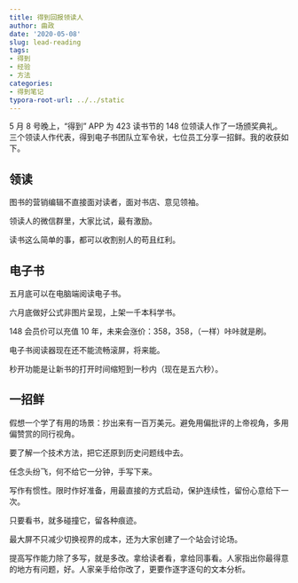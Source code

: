 ```yaml
---
title: 得到回报领读人
author: 曲政
date: '2020-05-08'
slug: lead-reading
tags:
- 得到
- 经验
- 方法
categories:
- 得到笔记
typora-root-url: ../../static
---
```


5 月 8 号晚上，“得到” APP 为 423 读书节的 148 位领读人作了一场颁奖典礼。三个领读人作代表，得到电子书团队立军令状，七位员工分享一招鲜。我的收获如下。

## 领读

图书的营销编辑不直接面对读者，面对书店、意见领袖。

领读人的微信群里，大家比试，最有激励。

读书这么简单的事，都可以收割别人的苟且红利。

## 电子书

五月底可以在电脑端阅读电子书。

六月底做好公式非图片呈现，上架一千本科学书。

148 会员价可以充值 10 年，未来会涨价：358，358，（一样）咔咔就是刷。

电子书阅读器现在还不能流畅滚屏，将来能。

秒开功能是让新书的打开时间缩短到一秒内（现在是五六秒）。

## 一招鲜

假想一个学了有用的场景：抄出来有一百万美元。避免用偏批评的上帝视角，多用偏赞赏的同行视角。

要了解一个技术方法，把它还原到历史问题线中去。

任念头纷飞，何不给它一分钟，手写下来。

写作有惯性。限时作好准备，用最直接的方式启动，保护连续性，留份心意给下一次。

只要看书，就多碰撞它，留各种痕迹。

最大屏不只减少切换视界的成本，还为大家创建了一个站会讨论场。

提高写作能力除了多写，就是多改。拿给读者看，拿给同事看。人家指出你最得意的地方有问题，好。人家亲手给你改了，更要作逐字逐句的文本分析。



